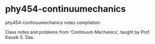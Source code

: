 # phy454-continuumechanics
phy454-continuumechanics notes compilation

Class notes and problems from 'Continuum Mechanics', taught by Prof. Kausik S. Das.
